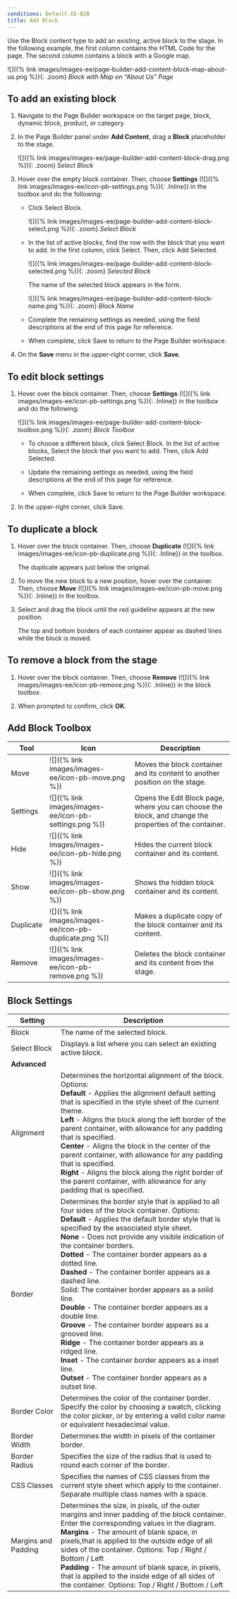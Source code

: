 ```yaml
---
conditions: Default.EE-B2B
title: Add Block
---
```


Use the Block content type to add an existing, active block to the stage. In the following example, the first column contains the HTML Code for the page. The second column contains a block with a Google map.

![]({% link images/images-ee/page-builder-add-content-block-map-about-us.png %}){: .zoom}
_Block with Map on “About Us” Page_

## To add an existing block

1. Navigate to the Page Builder workspace on the target page, block, dynamic block, product, or category.

1. In the Page Builder panel under **Add Content**, drag a **Block** placeholder to the stage.

    ![]({% link images/images-ee/page-builder-add-content-block-drag.png %}){: .zoom}
    _Select Block_

1. Hover over the empty block container. Then, choose **Settings** (![]({% link images/images-ee/icon-pb-settings.png %}){: .Inline}) in the toolbox and do the following:

    * Click <span class="btn">Select Block</span>.

        ![]({% link images/images-ee/page-builder-add-content-block-select.png %}){: .zoom}
        _Select Block_

    - In the list of active blocks, find the row with the block that you want to add. In the first column, click <span class="btn">Select</span>. Then, click <span class="btn">Add Selected</span>.

        ![]({% link images/images-ee/page-builder-add-content-block-selected.png %}){: .zoom}
        _Selected Block_

        The name of the selected block appears in the form.

        ![]({% link images/images-ee/page-builder-add-content-block-name.png %}){: .zoom}
        _Block Name_

    - Complete the remaining settings as needed, using the field descriptions at the end of this page for reference.

    - When complete, click <span class="btn">Save</span> to return to the Page Builder workspace.

1. On the **Save** menu in the upper-right corner, click **Save**.

## To edit block settings

1. Hover over the block container. Then, choose **Settings** (![]({% link images/images-ee/icon-pb-settings.png %}){: .Inline}) in the toolbox and do the following:

    ![]({% link images/images-ee/page-builder-add-content-block-toolbox.png %}){: .zoom}
    _Block Toolbox_

    - To choose a different block, click <span class="btn">Select Block</span>. In the list of active blocks, <span class="btn">Select</span> the block that you want to add. Then, click <span class="btn">Add Selected</span>.

    - Update the remaining settings as needed, using the field descriptions at the end of this page for reference.

    - When complete, click <span class="btn">Save</span> to return to the Page Builder workspace.

1. In the upper-right corner, click <span class="btn">Save</span>.

## To duplicate a block

1. Hover over the block container. Then, choose **Duplicate** (![]({% link images/images-ee/icon-pb-duplicate.png %}){: .Inline}) in the toolbox.

    The duplicate appears just below the original.

1. To move the new block to a new position, hover over the container. Then, choose **Move** (![]({% link images/images-ee/icon-pb-move.png %}){: .Inline}) in the toolbox.

1. Select and drag the block until the red guideline appears at the new position.

    The top and bottom borders of each container appear as dashed lines while the block is moved.

## To remove a block from the stage

1. Hover over the block container. Then, choose **Remove** (![]({% link images/images-ee/icon-pb-remove.png %}){: .Inline}) in the block toolbox.

1. When prompted to confirm, click **OK**.

## Add Block Toolbox

| Tool      | Icon                                                                     | Description                                                                                            |
| --------- | ------------------------------------------------------------------------ | ------------------------------------------------------------------------------------------------------ |
| Move      | ![]({% link images/images-ee/icon-pb-move.png %})      | Moves the block container and its content to another position on the stage.                            |
| Settings  | ![]({% link images/images-ee/icon-pb-settings.png %})  | Opens the Edit Block page, where you can choose the block, and change the properties of the container. |
| Hide      | ![]({% link images/images-ee/icon-pb-hide.png %})      | Hides the current block container and its content.                                                     |
| Show      | ![]({% link images/images-ee/icon-pb-show.png %})      | Shows the  hidden block container and its content.                                                     |
| Duplicate | ![]({% link images/images-ee/icon-pb-duplicate.png %}) | Makes a duplicate copy of the block container and its content.                                         |
| Remove    | ![]({% link images/images-ee/icon-pb-remove.png %})    | Deletes the block container and its content from the stage.  |

## Block Settings

| Setting             | Description  |
| ------------------- | ------- |
| Block               | The name of the selected block. |
| Select Block        | Displays a list where you can select an existing active block.    |
| **Advanced**        |                                                        |
| Alignment | Determines the horizontal alignment of the block. Options: <br/>**Default** - Applies the alignment default setting that is specified in the style sheet of the current theme. <br/>**Left** - Aligns the block along the left border of the parent container, with allowance for any padding that is specified. <br/>**Center** - Aligns the block in the center of the parent container, with allowance for any padding that is specified. <br/>**Right** - Aligns the block along the right border of the parent container, with allowance for any padding that is specified.  |
| Border | Determines the border style that is applied to all four sides of the block container. Options: <br/>**Default** - Applies the default border style that is specified by the associated style sheet. <br/>**None** - Does not provide any visible indication of the container borders. <br/>**Dotted** - The container border appears as a dotted line. <br/>**Dashed** - The container border appears as a dashed line.<br/>Solid: The container border appears as a solid line. <br/>**Double** - The container border appears as a double line. <br/>**Groove** - The container border appears as a grooved line. <br/>**Ridge** - The container border appears as a ridged line. <br/>**Inset** - The container border appears as a inset line. <br/>**Outset** - The container border appears as a outset line.|
| Border Color  | Determines the color of the container border. Specify the color by choosing a swatch, clicking the color picker, or by entering a valid color name or equivalent hexadecimal value.  |
| Border Width  | Determines the width in pixels of the container border. |
| Border Radius   | Specifies the size of the radius that is used to round each corner of the border. |
| CSS Classes | Specifies the names of CSS classes from the current style sheet  which apply to the container. Separate multiple class names with a space.   |
| Margins and Padding | Determines the size, in pixels, of the outer margins and inner padding of the block container. Enter the corresponding values in the diagram. <br/>**Margins** - The amount of blank space, in pixels,that is applied to the outside edge of all sides of the container. Options: Top / Right / Bottom / Left <br/>**Padding** - The amount of blank space, in pixels, that is applied to the inside edge of all sides of the container. Options: Top / Right / Bottom / Left|
